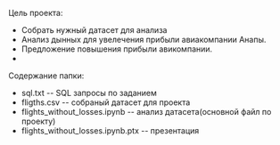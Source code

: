 
Цель проекта:
- Собрать нужный датасет для анализа
- Анализ дынных для увелечения прибыли авиакомпании Анапы.
- Предложение повышения прибыли авикомпании.
- 
Содержание папки:
 - sql.txt -- SQL запросы по заданием
 - fligths.csv -- собраный датасет для проекта
 - flights_without_losses.ipynb -- анализ датасета(основной файл по проекту)
 -  flights_without_losses.ipynb.ptx -- презентация
